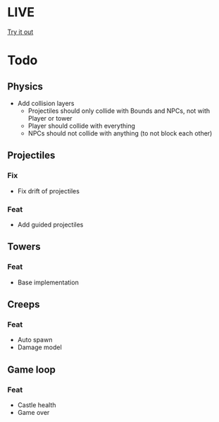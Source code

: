 # LIVE
[Try it out](https://lucb31.github.io/game-engine-go/)

# Todo

## Physics
- Add collision layers
    - Projectiles should only collide with Bounds and NPCs, not with Player or tower
    - Player should collide with everything
    - NPCs should not collide with anything (to not block each other)

## Projectiles
### Fix
- Fix drift of projectiles

### Feat
- Add guided projectiles

## Towers
### Feat
- Base implementation

## Creeps
### Feat
- Auto spawn
- Damage model

## Game loop
### Feat
- Castle health
- Game over

